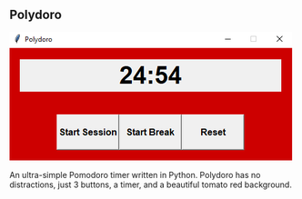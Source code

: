 ## Polydoro

<img src="image.PNG" width="497" height="226"/>

An ultra-simple Pomodoro timer written in Python. Polydoro has no distractions, just 3 buttons, a timer, and a beautiful tomato red background.
